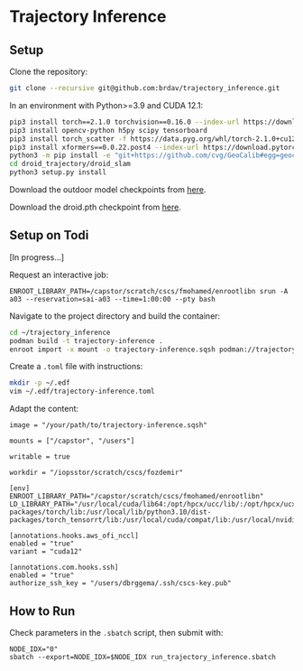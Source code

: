 # Trajectory Inference

## Setup

Clone the repository:
```bash
git clone --recursive git@github.com:brdav/trajectory_inference.git
```

In an environment with Python>=3.9 and CUDA 12.1:
```bash
pip3 install torch==2.1.0 torchvision==0.16.0 --index-url https://download.pytorch.org/whl/cu121
pip3 install opencv-python h5py scipy tensorboard
pip3 install torch_scatter -f https://data.pyg.org/whl/torch-2.1.0+cu121.html
pip3 install xformers==0.0.22.post4 --index-url https://download.pytorch.org/whl/cu121
python3 -m pip install -e "git+https://github.com/cvg/GeoCalib#egg=geocalib"
cd droid_trajectory/droid_slam
python3 setup.py install
```

Download the outdoor model checkpoints from [here](https://github.com/DepthAnything/Depth-Anything-V2/tree/main/metric_depth).

Download the droid.pth checkpoint from [here](https://github.com/princeton-vl/DROID-SLAM).


## Setup on Todi

[In progress...]

Request an interactive job:
```
ENROOT_LIBRARY_PATH=/capstor/scratch/cscs/fmohamed/enrootlibn srun -A a03 --reservation=sai-a03 --time=1:00:00 --pty bash
```

Navigate to the project directory and build the container:
```bash
cd ~/trajectory_inference
podman build -t trajectory-inference .
enroot import -x mount -o trajectory-inference.sqsh podman://trajectory-inference
```

Create a `.toml` file with instructions:
```bash
mkdir -p ~/.edf
vim ~/.edf/trajectory-inference.toml
```

Adapt the content:
```vim
image = "/your/path/to/trajectory-inference.sqsh"

mounts = ["/capstor", "/users"]

writable = true

workdir = "/iopsstor/scratch/cscs/fozdemir"

[env]
ENROOT_LIBRARY_PATH="/capstor/scratch/cscs/fmohamed/enrootlibn"
LD_LIBRARY_PATH="/usr/local/cuda/lib64:/opt/hpcx/ucc/lib/:/opt/hpcx/ucx/lib:/usr/local/cuda/compat/lib.real:/external/lib:/usr/local/lib/python3.10/dist-packages/torch/lib:/usr/local/lib/python3.10/dist-packages/torch_tensorrt/lib:/usr/local/cuda/compat/lib:/usr/local/nvidia/lib:/usr/local/nvidia/lib64"

[annotations.hooks.aws_ofi_nccl]
enabled = "true"
variant = "cuda12"

[annotations.com.hooks.ssh]
enabled = "true"
authorize_ssh_key = "/users/dbrggema/.ssh/cscs-key.pub"
```


## How to Run

Check parameters in the `.sbatch` script, then submit with:

```
NODE_IDX="0"
sbatch --export=NODE_IDX=$NODE_IDX run_trajectory_inference.sbatch
```
